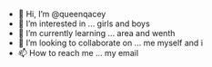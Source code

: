 - 👋 Hi, I’m @queenqacey
- 👀 I’m interested in ... girls and boys
- 🌱 I’m currently learning ... area and wenth 
- 💞️ I’m looking to collaborate on ... me myself and i
- 📫 How to reach me ... my email

<!---
queenqacey/queenqacey is a ✨ special ✨ repository because its `README.md` (this file) appears on your GitHub profile.
You can click the Preview link to take a look at your changes.
--->
